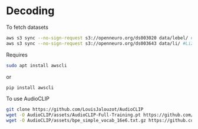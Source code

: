 # Decoding
To fetch datasets
```bash
aws s3 sync --no-sign-request s3://openneuro.org/ds003020 data/lebel/ #Lebel2023
aws s3 sync --no-sign-request s3://openneuro.org/ds003643 data/li/ #Li2022
```
Requires
```bash
sudo apt install awscli
```
or
```bash
pip install awscli
```

To use AudioCLIP
```bash
git clone https://github.com/LouisJalouzot/AudioCLIP
wget -O AudioCLIP/assets/AudioCLIP-Full-Training.pt https://github.com/AndreyGuzhov/AudioCLIP/releases/download/v0.1/AudioCLIP-Full-Training.pt
wget -O AudioCLIP/assets/bpe_simple_vocab_16e6.txt.gz https://github.com/AndreyGuzhov/AudioCLIP/releases/download/v0.1/bpe_simple_vocab_16e6.txt.gz
```
